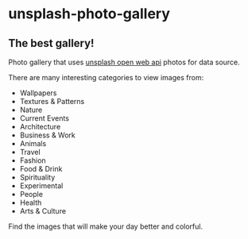 # unsplash-photo-gallery

## The best gallery!

Photo gallery that uses [unsplash open web api](https://unsplash.com/) photos for data source.

There are many interesting categories to view images from:

* Wallpapers
* Textures & Patterns
* Nature
* Current Events
* Architecture
* Business & Work
* Animals
* Travel
* Fashion
* Food & Drink
* Spirituality
* Experimental
* People
* Health
* Arts & Culture

Find the images that will make your day better and colorful.


